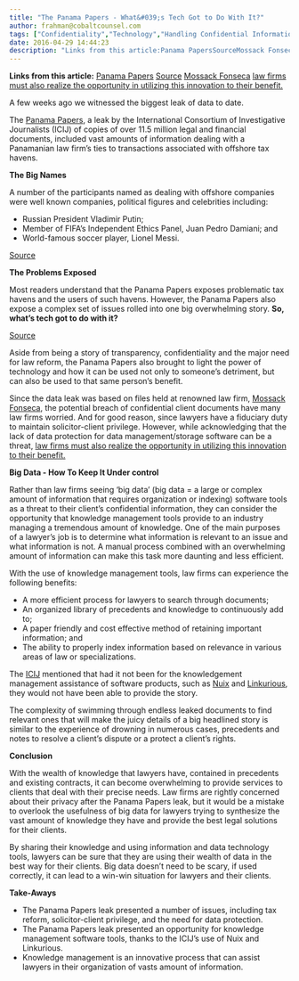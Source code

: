 ```yaml
---
title: "The Panama Papers - What&#039;s Tech Got to Do With It?"
author: frahman@cobaltcounsel.com
tags: ["Confidentiality","Technology","Handling Confidential Information","Commercial Activities","frahman"]
date: 2016-04-29 14:44:23
description: "Links from this article:Panama PapersSourceMossack Fonsecalaw firms must also realize the opportunity in utilizing this innovation to their benefit.[insert page='CTA 1: CONFIDENTIALITY' display='conte..."
---
```


**Links from this article:**
[Panama Papers](https://panamapapers.icij.org/)
[Source](http://www.telegraph.co.uk/sport/football/teams/manchester-united/12032572/Manchester-United-transfer-news-and-rumours-Louis-van-Gaal-considers-350m-bid-for-Lionel-Messi-and-Neymar.html)
[Mossack Fonseca](http://www.mossfon.com/)
[law firms must also realize the opportunity in utilizing this innovation to their benefit.](https://bol.bna.com/perspective-the-rise-of-legal-knowledge-management/)

A few weeks ago we witnessed the biggest leak of data to date.

The [Panama Papers](https://panamapapers.icij.org/), a leak by the International Consortium of Investigative Journalists (ICIJ) of copies of over 11.5 million legal and financial documents, included vast amounts of information dealing with a Panamanian law firm’s ties to transactions associated with offshore tax havens.

 

**The Big Names**

A number of the participants named as dealing with offshore companies were well known companies, political figures and celebrities including:

- Russian President Vladimir Putin;
- Member of FIFA’s Independent Ethics Panel, Juan Pedro Damiani; and
- World-famous soccer player, Lionel Messi.

 

[Source](http://www.telegraph.co.uk/sport/football/teams/manchester-united/12032572/Manchester-United-transfer-news-and-rumours-Louis-van-Gaal-considers-350m-bid-for-Lionel-Messi-and-Neymar.html)

 

**The Problems Exposed**

Most readers understand that the Panama Papers exposes problematic tax havens and the users of such havens. However, the Panama Papers also expose a complex set of issues rolled into one big overwhelming story. **So, what’s tech got to do with it?**

 

[Source](https://powerofus.force.com/articles/Resource/Focus-on-Your-Data)

Aside from being a story of transparency, confidentiality and the major need for law reform, the Panama Papers also brought to light the power of technology and how it can be used not only to someone’s detriment, but can also be used to that same person’s benefit.

Since the data leak was based on files held at renowned law firm, [Mossack Fonseca](http://www.mossfon.com/), the potential breach of confidential client documents have many law firms worried. And for good reason, since lawyers have a fiduciary duty to maintain solicitor-client privilege. However, while acknowledging that the lack of data protection for data management/storage software can be a threat, [law firms must also realize the opportunity in utilizing this innovation to their benefit.](https://bol.bna.com/perspective-the-rise-of-legal-knowledge-management/)

 

 

**Big Data - How To Keep It Under control**

Rather than law firms seeing ‘big data’ (big data = a large or complex amount of information that requires organization or indexing) software tools as a threat to their client’s confidential information, they can consider the opportunity that knowledge management tools provide to an industry managing a tremendous amount of knowledge. One of the main purposes of a lawyer’s job is to determine what information is relevant to an issue and what information is not. A manual process combined with an overwhelming amount of information can make this task more daunting and less efficient.

With the use of knowledge management tools, law firms can experience the following benefits:

- A more efficient process for lawyers to search through documents;
- An organized library of precedents and knowledge to continuously add to;
- A paper friendly and cost effective method of retaining important information; and
- The ability to properly index information based on relevance in various areas of law or specializations.

The [ICIJ](https://www.icij.org/) mentioned that had it not been for the knowledgement management assistance of software products, such as [Nuix](http://www.nuix.com/panama-papers-how-nuix-helped-uncover-facts) and [Linkurious](http://linkurio.us/), they would not have been able to provide the story.

The complexity of swimming through endless leaked documents to find relevant ones that will make the juicy details of a big headlined story is similar to the experience of drowning in numerous cases, precedents and notes to resolve a client’s dispute or a protect a client’s rights.

 

 

**Conclusion**

With the wealth of knowledge that lawyers have, contained in precedents and existing contracts, it can become overwhelming to provide services to clients that deal with their precise needs. Law firms are rightly concerned about their privacy after the Panama Papers leak, but it would be a mistake to overlook the usefulness of big data for lawyers trying to synthesize the vast amount of knowledge they have and provide the best legal solutions for their clients.

By sharing their knowledge and using information and data technology tools, lawyers can be sure that they are using their wealth of data in the best way for their clients. Big data doesn’t need to be scary, if used correctly, it can lead to a win-win situation for lawyers and their clients.

 

 

**Take-Aways**
- The Panama Papers leak presented a number of issues, including tax reform, solicitor-client privilege, and the need for data protection.
- The Panama Papers leak presented an opportunity for knowledge management software tools, thanks to the ICIJ’s use of Nuix and Linkurious.
- Knowledge management is an innovative process that can assist lawyers in their organization of vasts amount of information.